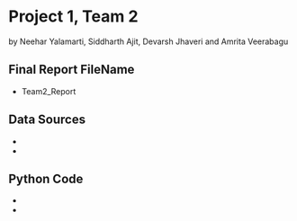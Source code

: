 # Project 1, Team 2
by Neehar Yalamarti, Siddharth Ajit, Devarsh Jhaveri and Amrita Veerabagu

## Final Report FileName
 * Team2_Report

## Data Sources
 * 
 * 

## Python Code
 * 
 * 

